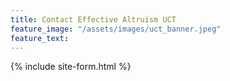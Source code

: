 ```yaml
---
title: Contact Effective Altruism UCT
feature_image: "/assets/images/uct_banner.jpeg"
feature_text: 
---
```


{% include site-form.html %}



